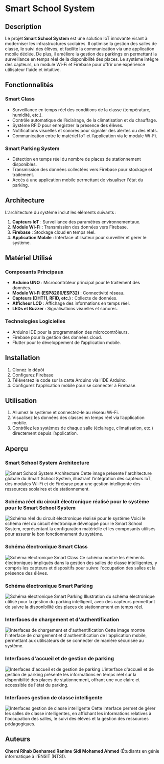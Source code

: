 # Smart School System

## Description
Le projet **Smart School System** est une solution IoT innovante visant à moderniser les infrastructures scolaires. Il optimise la gestion des salles de classe, le suivi des élèves, et facilite la communication via une application mobile dédiée. De plus, il améliore la gestion des parkings en permettant la surveillance en temps réel de la disponibilité des places. Le système intègre des capteurs, un module Wi-Fi et Firebase pour offrir une expérience utilisateur fluide et intuitive.

## Fonctionnalités
### Smart Class
- Surveillance en temps réel des conditions de la classe (température, humidité, etc.).
- Contrôle automatique de l’éclairage, de la climatisation et du chauffage.
- Système RFID pour enregistrer la présence des élèves.
- Notifications visuelles et sonores pour signaler des alertes ou des états.
- Communication entre le matériel IoT et l’application via le module Wi-Fi.

### Smart Parking System
- Détection en temps réel du nombre de places de stationnement disponibles.
- Transmission des données collectées vers Firebase pour stockage et traitement.
- Accès à une application mobile permettant de visualiser l'état du parking.

## Architecture
L’architecture du système inclut les éléments suivants :
1. **Capteurs IoT** : Surveillance des paramètres environnementaux.
2. **Module Wi-Fi** : Transmission des données vers Firebase.
3. **Firebase** : Stockage cloud en temps réel.
4. **Application Mobile** : Interface utilisateur pour surveiller et gérer le système.

## Matériel Utilisé
### Composants Principaux
- **Arduino UNO** : Microcontrôleur principal pour le traitement des données.
- **Module Wi-Fi (ESP8266/ESP32)** : Connectivité réseau.
- **Capteurs (DHT11, RFID, etc.)** : Collecte de données.
- **Afficheur LCD** : Affichage des informations en temps réel.
- **LEDs et Buzzer** : Signalisations visuelles et sonores.

### Technologies Logicielles
- Arduino IDE pour la programmation des microcontrôleurs.
- Firebase pour la gestion des données cloud.
- Flutter pour le développement de l’application mobile.

## Installation
1. Clonez le dépôt 
2. Configurez Firebase 
3. Téléversez le code sur la carte Arduino via l’IDE Arduino.
4. Configurez l’application mobile pour se connecter à Firebase.

## Utilisation
1. Allumez le système et connectez-le au réseau Wi-Fi.
2. Visualisez les données des classes en temps réel via l’application mobile.
3. Contrôlez les systèmes de chaque salle (éclairage, climatisation, etc.) directement depuis l’application.

## Aperçu
### Smart School System Architecture
![Smart School System Architecture](img/Architecture.PNG)
Cette image présente l'architecture globale du Smart School System, illustrant l'intégration des capteurs IoT, des modules Wi-Fi et de Firebase pour une gestion intelligente des ressources scolaires et de stationnement.

### Schéma réel du circuit électronique réalisé pour le système pour le Smart School System
![Schéma réel du circuit électronique réalisé pour le système](img/reel.PNG)
Voici le schéma réel du circuit électronique développé pour le Smart School System, représentant la configuration matérielle et les composants utilisés pour assurer le bon fonctionnement du système.

### Schéma électronique Smart Class
![Schéma électronique Smart Class](Schéma_électronique_Smart_Class.PNG)
Ce schéma montre les éléments électroniques impliqués dans la gestion des salles de classe intelligentes, y compris les capteurs et dispositifs pour suivre l'occupation des salles et la présence des élèves.

### Schéma électronique Smart Parking
![Schéma électronique Smart Parking](Schéma_électronique_Smart_Parking.PNG)
Illustration du schéma électronique utilisé pour la gestion du parking intelligent, avec des capteurs permettant de suivre la disponibilité des places de stationnement en temps réel.

### Interfaces de chargement et d'authentification
![Interfaces de chargement et d'authentification](img/i1.PNG)
Cette image montre l'interface de chargement et d'authentification de l'application mobile, permettant aux utilisateurs de se connecter de manière sécurisée au système.

### Interfaces d'accueil et de gestion de parking
![Interfaces d'accueil et de gestion de parking](img/i2.PNG)
L'interface d'accueil et de gestion de parking présente les informations en temps réel sur la disponibilité des places de stationnement, offrant une vue claire et accessible de l'état du parking.

### Interfaces gestion de classe intelligente
![Interfaces gestion de classe intelligente](img/i3.PNG)
Cette interface permet de gérer les salles de classe intelligentes, en affichant les informations relatives à l'occupation des salles, le suivi des élèves et la gestion des ressources pédagogiques.

## Auteurs
**Cherni Rihab** 
**Benhamed Ranime** 
**Sidi Mohamed Ahmed** 
(Étudiants en génie informatique à l'ENSIT (NTS)).
